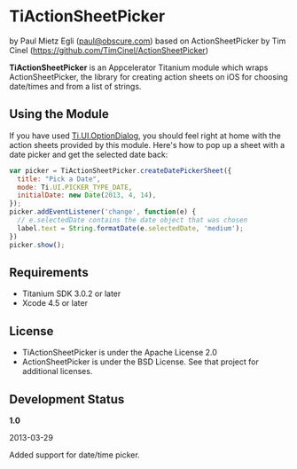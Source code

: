 # TiActionSheetPicker

by Paul Mietz Egli (paul@obscure.com)
based on ActionSheetPicker by Tim Cinel (https://github.com/TimCinel/ActionSheetPicker)

**TiActionSheetPicker** is an Appcelerator Titanium module which wraps ActionSheetPicker, the library for
creating action sheets on iOS for choosing date/times and from a list of strings.

## Using the Module

If you have used [Ti.UI.OptionDialog](http://docs.appcelerator.com/titanium/latest/#!/api/Titanium.UI.OptionDialog),
you should feel right at home with the action sheets provided by this module.  Here's how to pop up a
sheet with a date picker and get the selected date back:

```javascript
var picker = TiActionSheetPicker.createDatePickerSheet({
  title: "Pick a Date",
  mode: Ti.UI.PICKER_TYPE_DATE,
  initialDate: new Date(2013, 4, 14),
});
picker.addEventListener('change', function(e) {
  // e.selectedDate contains the date object that was chosen
  label.text = String.formatDate(e.selectedDate, 'medium');
})
picker.show();
```


## Requirements

* Titanium SDK 3.0.2 or later
* Xcode 4.5 or later

## License

* TiActionSheetPicker is under the Apache License 2.0
* ActionSheetPicker is under the BSD License. See that project for additional licenses.

## Development Status 

**1.0**

2013-03-29

Added support for date/time picker.
